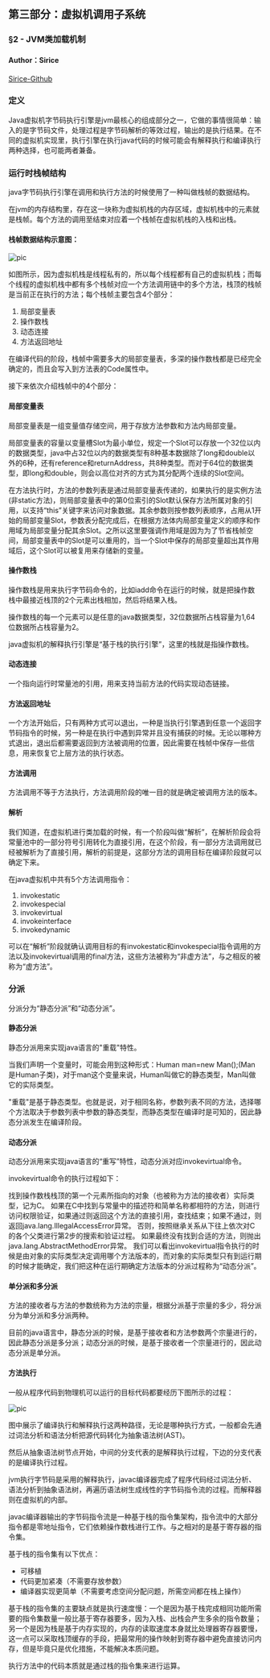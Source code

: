 ## 第三部分：虚拟机调用子系统

### §2 - JVM类加载机制

#### Author：Sirice

[Sirice-Github](https://github.com/Sirice19/Understanding-the-JVM-reading-notes)

### 定义
Java虚拟机字节码执行引擎是jvm最核心的组成部分之一，它做的事情很简单：输入的是字节码文件，处理过程是字节码解析的等效过程，输出的是执行结果。在不同的虚拟机实现里，执行引擎在执行java代码的时候可能会有解释执行和编译执行两种选择，也可能两者兼备。

### 运行时栈帧结构
java字节码执行引擎在调用和执行方法的时候使用了一种叫做栈帧的数据结构。

在jvm的内存结构里，存在这一块称为虚拟机栈的内存区域，虚拟机栈中的元素就是栈帧。每个方法的调用至结束对应着一个栈帧在虚拟机栈的入栈和出栈。

#### 栈帧数据结构示意图：
![pic](https://www.linuxidc.com/upload/2017_02/170203211926431.png)

如图所示，因为虚拟机栈是线程私有的，所以每个线程都有自己的虚拟机栈；而每个线程的虚拟机栈中都有多个栈帧对应一个方法调用链中的多个方法，栈顶的栈帧是当前正在执行的方法；每个栈帧主要包含4个部分：

1. 局部变量表
2. 操作数栈
3. 动态连接
4. 方法返回地址

在编译代码的阶段，栈帧中需要多大的局部变量表，多深的操作数栈都是已经完全确定的，而且会写入到方法表的Code属性中。

接下来依次介绍栈帧中的4个部分：

#### 局部变量表
局部变量表是一组变量值存储空间，用于存放方法参数和方法内局部变量。

局部变量表的容量以变量槽Slot为最小单位，规定一个Slot可以存放一个32位以内的数据类型，java中占32位以内的数据类型有8种基本数据除了long和double以外的6种，还有reference和returnAddress，共8种类型。而对于64位的数据类型，即long和double，则会以高位对齐的方式为其分配两个连续的Slot空间。

在方法执行时，方法的参数列表是通过局部变量表传递的，如果执行的是实例方法(非static方法)，则局部变量表中的第0位索引的Slot默认保存方法所属对象的引用，以支持“this”关键字来访问对象数据。其余参数则按参数列表顺序，占用从1开始的局部变量Slot，参数表分配完成后，在根据方法体内局部变量定义的顺序和作用域为局部变量分配其余Slot。之所以这里要强调作用域是因为为了节省栈帧空间，局部变量表中的Slot是可以重用的，当一个Slot中保存的局部变量超出其作用域后，这个Slot可以被复用来存储新的变量。

#### 操作数栈
操作数栈是用来执行字节码命令的，比如iadd命令在运行的时候，就是把操作数栈中最接近栈顶的2个元素出栈相加，然后将结果入栈。

操作数栈的每一个元素可以是任意的java数据类型，32位数据所占栈容量为1,64位数据所占栈容量为2。

java虚拟机的解释执行引擎是“基于栈的执行引擎”，这里的栈就是指操作数栈。

#### 动态连接
一个指向运行时常量池的引用，用来支持当前方法的代码实现动态链接。

#### 方法返回地址
 一个方法开始后，只有两种方式可以退出，一种是当执行引擎遇到任意一个返回字节码指令的时候，另一种是在执行中遇到异常并且没有捕获的时候。无论以哪种方式退出，退出后都需要返回到方法被调用的位置，因此需要在栈帧中保存一些信息，用来恢复它上层方法的执行状态。

#### 方法调用
方法调用不等于方法执行，方法调用阶段的唯一目的就是确定被调用方法的版本。

#### 解析
我们知道，在虚拟机进行类加载的时候，有一个阶段叫做“解析”，在解析阶段会将常量池中的一部分符号引用转化为直接引用，在这个阶段，有一部分方法调用就已经被解析为了直接引用，解析的前提是，这部分方法的调用目标在编译阶段就可以确定下来。

在java虚拟机中共有5个方法调用指令：

1. invokestatic
2. invokespecial
3. invokevirtual
4. invokeinterface
5. invokedynamic

可以在“解析”阶段就确认调用目标的有invokestatic和invokespecial指令调用的方法以及invokevirtual调用的final方法，这些方法被称为“非虚方法”，与之相反的被称为“虚方法”。

### 分派
分派分为“静态分派”和“动态分派”。

#### 静态分派

静态分派用来实现java语言的"重载"特性。

当我们声明一个变量时，可能会用到这种形式：Human man=new Man();(Man是Human子类)，对于man这个变量来说，Human叫做它的静态类型，Man叫做它的实际类型。

"重载"是基于静态类型。也就是说，对于相同名称，参数列表不同的方法，选择哪个方法取决于参数列表中参数的静态类型，而静态类型在编译时是可知的，因此静态分派发生在编译阶段。

#### 动态分派

动态分派用来实现java语言的“重写”特性，动态分派对应invokevirtual命令。

invokevirtual命令的执行过程如下：

找到操作数栈栈顶的第一个元素所指向的对象（也被称为方法的接收者）实际类型，记为C。
如果在C中找到与常量中的描述符和简单名称都相符的方法，则进行访问权限验证，如果通过则返回这个方法的直接引用，查找结束；如果不通过，则返回java.lang.IllegalAccessError异常。
否则，按照继承关系从下往上依次对C的各个父类进行第2步的搜索和验证过程。
如果最终没有找到合适的方法，则抛出java.lang.AbstractMethodError异常。
我们可以看出invokevirtual指令执行的时候是由对象的实际类型决定调用哪个方法版本的，而对象的实际类型只有到运行期的时候才能确定，我们把这种在运行期确定方法版本的分派过程称为“动态分派”。

#### 单分派和多分派
方法的接收者与方法的参数统称为方法的宗量，根据分派基于宗量的多少，将分派分为单分派和多分派两种。

目前的java语言中，静态分派的时候，是基于接收者和方法参数两个宗量进行的，因此静态分派是多分派；动态分派的时候，是基于接收者一个宗量进行的，因此动态分派是单分派。

#### 方法执行
一般从程序代码到物理机可以运行的目标代码都要经历下图所示的过程：

![pic](https://www.linuxidc.com/upload/2017_02/170203211926432.png)

图中展示了编译执行和解释执行这两种路径，无论是哪种执行方式，一般都会先通过词法分析和语法分析把源代码转化为抽象语法树(AST)。

然后从抽象语法树节点开始，中间的分支代表的是解释执行过程，下边的分支代表的是编译执行过程。

jvm执行字节码是采用的解释执行，javac编译器完成了程序代码经过词法分析、语法分析到抽象语法树，再遍历语法树生成线性的字节码指令流的过程。而解释器则在虚拟机的内部。

javac编译器输出的字节码指令流是一种基于栈的指令集架构，指令流中的大部分指令都是零地址指令，它们依赖操作数栈进行工作。与之相对的是基于寄存器的指令集。

基于栈的指令集有以下优点：

- 可移植
- 代码更加紧凑（不需要存放参数）
- 编译器实现更简单（不需要考虑空间分配问题，所需空间都在栈上操作）

基于栈的指令集的主要缺点就是执行速度慢：一个是因为基于栈完成相同功能所需要的指令集数量一般比基于寄存器要多，因为入栈、出栈会产生多余的指令数量；另一个是因为栈是基于内存实现的，内存的读取速度本身就比处理器寄存器要慢，这一点可以采取栈顶缓存的手段，把最常用的操作映射到寄存器中避免直接访问内存，但是毕竟只是优化措施，不能解决本质问题。

执行方法中的代码本质就是通过栈的指令集来进行运算。
